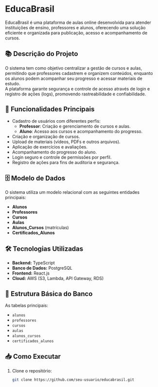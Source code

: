 # EducaBrasil

EducaBrasil é uma plataforma de aulas online desenvolvida para atender instituições de ensino, professores e alunos, oferecendo uma solução eficiente e organizada para publicação, acesso e acompanhamento de cursos.

## 📚 Descrição do Projeto

O sistema tem como objetivo centralizar a gestão de cursos e aulas, permitindo que professores cadastrem e organizem conteúdos, enquanto os alunos podem acompanhar seu progresso e acessar materiais de estudo.  
A plataforma garante segurança e controle de acesso através de login e registro de ações (logs), promovendo rastreabilidade e confiabilidade.

## 🚀 Funcionalidades Principais

- Cadastro de usuários com diferentes perfis:
  - **Professor**: Criação e gerenciamento de cursos e aulas.
  - **Aluno**: Acesso aos cursos e acompanhamento do progresso.
- Criação e organização de cursos.
- Upload de materiais (vídeos, PDFs e outros arquivos).
- Aplicação de exercícios e avaliações.
- Acompanhamento do progresso do aluno.
- Login seguro e controle de permissões por perfil.
- Registro de ações para fins de auditoria e segurança.

## 🗄️ Modelo de Dados

O sistema utiliza um modelo relacional com as seguintes entidades principais:
- **Alunos**  
- **Professores**  
- **Cursos**  
- **Aulas**  
- **Alunos_Cursos** (matrículas)
- **Certificados_Alunos**

## 🛠️ Tecnologias Utilizadas

- **Backend:** TypeScript
- **Banco de Dados:** PostgreSQL
- **Frontend:** React.js
- **Cloud:** AWS (S3, Lambda, API Gateway, RDS)

## 💾 Estrutura Básica do Banco

As tabelas principais:
- `alunos`
- `professores`
- `cursos`
- `aulas`
- `alunos_cursos`
- `certificados_alunos`

## 📥 Como Executar

1. Clone o repositório:
   ```bash
   git clone https://github.com/seu-usuario/educabrasil.git

